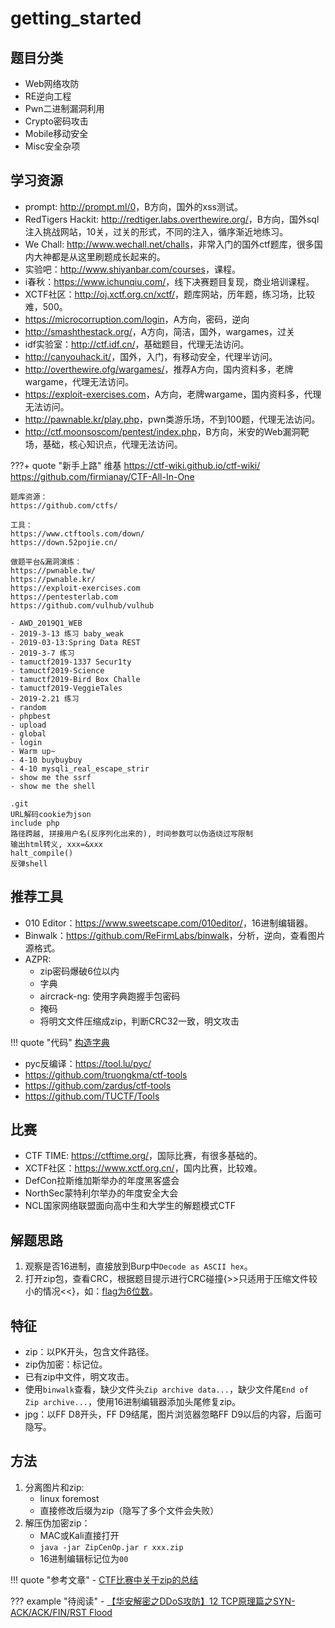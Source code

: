 # getting_started

## 题目分类

- Web网络攻防
- RE逆向工程
- Pwn二进制漏洞利用
- Crypto密码攻击
- Mobile移动安全
- Misc安全杂项

## 学习资源

- prompt: <http://prompt.ml/0>，B方向，国外的xss测试。
- RedTigers Hackit: <http://redtiger.labs.overthewire.org/>，B方向，国外sql注入挑战网站，10关，过关的形式，不同的注入，循序渐近地练习。
- We Chall: <http://www.wechall.net/challs>，非常入门的国外ctf题库，很多国内大神都是从这里刷题成长起来的。
- 实验吧：<http://www.shiyanbar.com/courses>，课程。
- i春秋：<https://www.ichunqiu.com/>，线下决赛题目复现，商业培训课程。
- XCTF社区：<http://oj.xctf.org.cn/xctf/>，题库网站，历年题，练习场，比较难，500。
- <https://microcorruption.com/login>，A方向，密码，逆向
- <http://smashthestack.org/>，A方向，简洁，国外，wargames，过关
- idf实验室：<http://ctf.idf.cn/>，基础题目，代理无法访问。
- <http://canyouhack.it/>，国外，入门，有移动安全，代理半访问。
- <http://overthewire.ofg/wargames/>，推荐A方向，国内资料多，老牌wargame，代理无法访问。
- <https://exploit-exercises.com>，A方向，老牌wargame，国内资料多，代理无法访问。
- <http://pawnable.kr/play.php>，pwn类游乐场，不到100题，代理无法访问。
- <http://ctf.moonsoscom/pentest/index.php>，B方向，米安的Web漏洞靶场，基础，核心知识点，代理无法访问。

???+ quote "新手上路"
    维基
    https://ctf-wiki.github.io/ctf-wiki/
    https://github.com/firmianay/CTF-All-In-One

    题库资源：
    https://github.com/ctfs/

    工具：
    https://www.ctftools.com/down/
    https://down.52pojie.cn/

    做题平台&漏洞演练：
    https://pwnable.tw/
    https://pwnable.kr/
    https://exploit-exercises.com
    https://pentesterlab.com
    https://github.com/vulhub/vulhub

    - AWD_2019Q1_WEB
    - 2019-3-13 练习 baby_weak
    - 2019-03-13:Spring Data REST
    - 2019-3-7 练习
    - tamuctf2019-1337 Secur1ty
    - tamuctf2019-Science
    - tamuctf2019-Bird Box Challe
    - tamuctf2019-VeggieTales
    - 2019-2.21 练习
    - random
    - phpbest
    - upload
    - global
    - login
    - Warm up~
    - 4-10 buybuybuy
    - 4-10 mysqli_real_escape_strir
    - show me the ssrf
    - show me the shell

    .git
    URL解码cookie为json
    include php
    路径跨越, 拼接用户名(反序列化出来的), 时间参数可以伪造绕过写限制
    输出html转义, xxx=&xxx
    halt_compile()
    反弹shell


## 推荐工具

- 010 Editor：<https://www.sweetscape.com/010editor/>，16进制编辑器。
- Binwalk：<https://github.com/ReFirmLabs/binwalk>，分析，逆向，查看图片源格式。
- AZPR:
    - zip密码爆破6位以内
    - 字典
    - aircrack-ng: 使用字典跑握手包密码
    - 掩码
    - 将明文文件压缩成zip，判断CRC32一致，明文攻击

!!! quote "代码"
    [构造字典](../code/%E6%9E%84%E5%BB%BA%E5%AD%97%E5%85%B8/)

- pyc反编译：<https://tool.lu/pyc/>
- <https://github.com/truongkma/ctf-tools>
- <https://github.com/zardus/ctf-tools>
- <https://github.com/TUCTF/Tools>

## 比赛

- CTF TIME: <https://ctftime.org/>，国际比赛，有很多基础的。
- XCTF社区：<https://www.xctf.org.cn/>，国内比赛，比较难。
- DefCon拉斯维加斯举办的年度黑客盛会
- NorthSec蒙特利尔举办的年度安全大会
- NCL国家网络联盟面向高中生和大学生的解题模式CTF

## 解题思路

1. 观察是否16进制，直接放到Burp中`Decode as ASCII hex`。
1. 打开zip包，查看CRC，根据题目提示进行CRC碰撞{>>只适用于压缩文件较小的情况<<}，如：[flag为6位数](../code/CRC%E7%A2%B0%E6%92%9E)。

## 特征

- zip：以PK开头，包含文件路径。
- zip伪加密：标记位。
- 已有zip中文件，明文攻击。
- 使用`binwalk`查看，缺少文件头`Zip archive data...`，缺少文件尾`End of Zip archive...`，使用16进制编辑器添加头尾修复zip。
- jpg：以FF D8开头，FF D9结尾，图片浏览器忽略FF D9以后的内容，后面可隐写。

## 方法

1. 分离图片和zip:
    - linux foremost
    - 直接修改后缀为zip（隐写了多个文件会失败）
2. 解压伪加密zip：
    - MAC或Kali直接打开
    - `java -jar ZipCenOp.jar r xxx.zip`
    - 16进制编辑标记位为`00`


!!! quote "参考文章"
    - [CTF比赛中关于zip的总结](http://3ms.huawei.com/km/groups/2034125/blogs/details/2651133?l=zh-cn&moduleId=)

??? example "待阅读"
    - [【华安解密之DDoS攻防】12 TCP原理篇之SYN-ACK/ACK/FIN/RST Flood](http://3ms.huawei.com/km/blogs/details/2394309)
